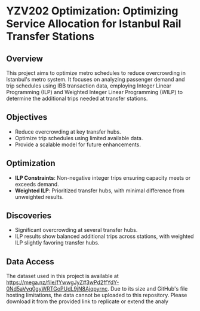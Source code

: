 # YZV202 Optimization: Optimizing Service Allocation for Istanbul Rail Transfer Stations

## Overview
This project aims to optimize metro schedules to reduce overcrowding in Istanbul's metro system. It focuses on analyzing passenger demand and trip schedules using IBB transaction data, employing Integer Linear Programming (ILP) and Weighted Integer Linear Programming (WILP) to determine the additional trips needed at transfer stations.

## Objectives
- Reduce overcrowding at key transfer hubs.
- Optimize trip schedules using limited available data.
- Provide a scalable model for future enhancements.

## Optimization
- **ILP Constraints**: Non-negative integer trips ensuring capacity meets or exceeds demand.
- **Weighted ILP**: Prioritized transfer hubs, with minimal difference from unweighted results.

## Discoveries
- Significant overcrowding at several transfer hubs.
- ILP results show balanced additional trips across stations, with weighted ILP slightly favoring transfer hubs.

## Data Access

The dataset used in this project is available at https://mega.nz/file/fYwwgJyZ#3wPd2ffYdY-0Nd5aVyq0gyWRTGoPUdL9jN8Ajqpyrnc. Due to its size and GitHub's file hosting limitations, the data cannot be uploaded to this repository. Please download it from the provided link to replicate or extend the analy

